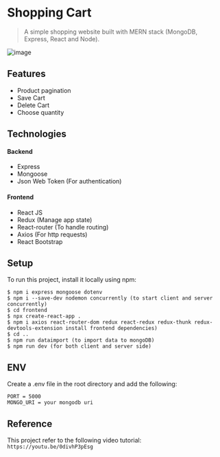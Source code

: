 # Shopping Cart

> A simple shopping website built with MERN stack (MongoDB, Express, React and Node).

![image](https://github.com/evyhsiao/shopping-cart/blob/master/productImg/shopping-cart-demo.gif)

## Features
- Product pagination
- Save Cart
- Delete Cart
- Choose quantity

## Technologies

#### Backend

- Express
- Mongoose
- Json Web Token (For authentication)

#### Frontend

- React JS
- Redux (Manage app state)
- React-router (To handle routing)
- Axios (For http requests)
- React Bootstrap

## Setup

To run this project, install it locally using npm:

```
$ npm i express mongoose dotenv
$ npm i --save-dev nodemon concurrently (to start client and server concurrently)
$ cd frontend
$ npx create-react-app .
$ npm i axios react-router-dom redux react-redux redux-thunk redux-devtools-extension install frontend dependencies)
$ cd ..
$ npm run dataimport (to import data to mongoDB)
$ npm run dev (for both client and server side)
```
## ENV

Create a .env file in the root directory and add the following:

```
PORT = 5000
MONGO_URI = your mongodb uri
```

## Reference

This project refer to the following video tutorial: `https://youtu.be/0divhP3pEsg`
